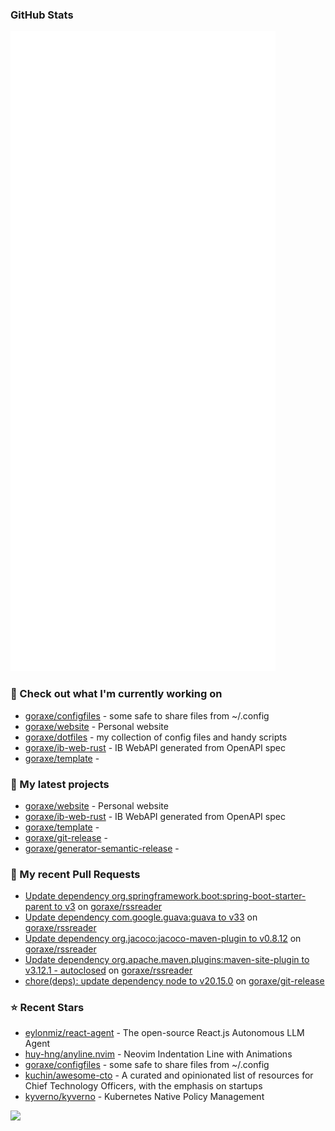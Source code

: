 
### GitHub Stats

<p align="left"><img src="https://raw.githubusercontent.com/goraxe/goraxe/main/github-metrics.svg" /></p>

### 👷 Check out what I'm currently working on

- [goraxe/configfiles](https://github.com/goraxe/configfiles) - some safe to share files from ~/.config 
- [goraxe/website](https://github.com/goraxe/website) - Personal website
- [goraxe/dotfiles](https://github.com/goraxe/dotfiles) - my collection of config files and handy scripts
- [goraxe/ib-web-rust](https://github.com/goraxe/ib-web-rust) - IB WebAPI generated from OpenAPI spec
- [goraxe/template](https://github.com/goraxe/template) - 
### 🌱 My latest projects

- [goraxe/website](https://github.com/goraxe/website) - Personal website
- [goraxe/ib-web-rust](https://github.com/goraxe/ib-web-rust) - IB WebAPI generated from OpenAPI spec
- [goraxe/template](https://github.com/goraxe/template) - 
- [goraxe/git-release](https://github.com/goraxe/git-release) - 
- [goraxe/generator-semantic-release](https://github.com/goraxe/generator-semantic-release) - 
### 🔨 My recent Pull Requests

- [Update dependency org.springframework.boot:spring-boot-starter-parent to v3](https://github.com/goraxe/rssreader/pull/18) on [goraxe/rssreader](https://github.com/goraxe/rssreader)
- [Update dependency com.google.guava:guava to v33](https://github.com/goraxe/rssreader/pull/17) on [goraxe/rssreader](https://github.com/goraxe/rssreader)
- [Update dependency org.jacoco:jacoco-maven-plugin to v0.8.12](https://github.com/goraxe/rssreader/pull/16) on [goraxe/rssreader](https://github.com/goraxe/rssreader)
- [Update dependency org.apache.maven.plugins:maven-site-plugin to v3.12.1 - autoclosed](https://github.com/goraxe/rssreader/pull/15) on [goraxe/rssreader](https://github.com/goraxe/rssreader)
- [chore(deps): update dependency node to v20.15.0](https://github.com/goraxe/git-release/pull/91) on [goraxe/git-release](https://github.com/goraxe/git-release)
### ⭐ Recent Stars

- [eylonmiz/react-agent](https://github.com/eylonmiz/react-agent) - The open-source React.js Autonomous LLM Agent
- [huy-hng/anyline.nvim](https://github.com/huy-hng/anyline.nvim) - Neovim Indentation Line with Animations
- [goraxe/configfiles](https://github.com/goraxe/configfiles) - some safe to share files from ~/.config 
- [kuchin/awesome-cto](https://github.com/kuchin/awesome-cto) - A curated and opinionated list of resources for Chief Technology Officers, with the emphasis on startups
- [kyverno/kyverno](https://github.com/kyverno/kyverno) - Kubernetes Native Policy Management

![](https://komarev.com/ghpvc/?username=goraxe)
